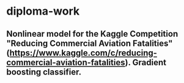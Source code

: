 # diploma-work
## Nonlinear model for the Kaggle Competition "Reducing Commercial Aviation Fatalities" (https://www.kaggle.com/c/reducing-commercial-aviation-fatalities). Gradient boosting classifier.
